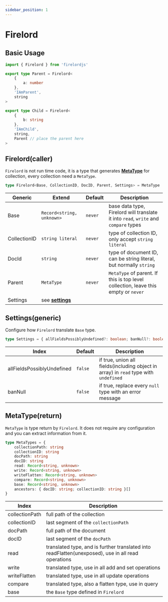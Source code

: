 ```yaml
---
sidebar_position: 1
---
```


# Firelord

## Basic Usage

```ts
import { Firelord } from 'firelordjs'

export type Parent = Firelord<
	{
		a: number
	},
	'IAmParent',
	string
>

export type Child = Firelord<
	{
		b: string
	},
	'IAmChild',
	string,
	Parent // place the parent here
>
```

## Firelord(caller)

`Firelord` is not run time code, it is a type that generates **[MetaType](#metatypeoutput)** for collection, every collection need a `MetaType`.

```ts
type Firelord<Base, CollectionID, DocID, Parent, Settings> = MetaType
```

| Generic      | Extend                            | Default | Description                                                                         |
| ------------ | --------------------------------- | ------- | ----------------------------------------------------------------------------------- |
| Base         | `Record<string, unknown>`         | `never` | base data type, Firelord will translate it into `read`, `write` and `compare` types |
| CollectionID | `string literal`                  | `never` | type of collection ID, only accept `string literal`                                 |
| DocId        | `string`                          | `never` | type of document ID, can be string literal, but normally `string`                   |
| Parent       | `MetaType`                        | `never` | `MetaType` of parent. If this is top level collection, leave this empty or `never`  |
| Settings     | see **[settings](#settingsargs)** |

## Settings(generic)

Configure how `Firelord` translate `Base` type.

```ts
type Settings = { allFieldsPossiblyUndefined?: boolean; banNull?: boolean }
```

| Index                      | Default | Description                                                                          |
| -------------------------- | ------- | ------------------------------------------------------------------------------------ |
| allFieldsPossiblyUndefined | `false` | if true, union all fields(including object in array) in `read` type with `undefined` |
| banNull                    | `false` | if true, replace every `null` type with an error message                             |

## MetaType(return)

`MetaType` is type return by `Firelord`. It does not require any configuration and you can extract information from it.

```ts
type MetaTypes = {
	collectionPath: string
	collectionID: string
	docPath: string
	docID: string
	read: Record<string, unknown>
	write: Record<string, unknown>
	writeFlatten: Record<string, unknown>
	compare: Record<string, unknown>
	base: Record<string, unknown>
	ancestors: { docID: string; collectionID: string }[]
}
```

| Index          | Description                                                                                        |
| -------------- | -------------------------------------------------------------------------------------------------- |
| collectionPath | full path of the collection                                                                        |
| collectionID   | last segment of the `collectionPath`                                                               |
| docPath        | full path of the document                                                                          |
| docID          | last segment of the `docPath`                                                                      |
| read           | translated type, and is further translated into readFlatten(unexposed), use in all read operations |
| write          | translated type, use in all add and set operations                                                 |
| writeFlatten   | translated type, use in all update operations                                                      |
| compare        | translated type, also a flatten type, use in query                                                 |
| base           | the `Base` type defined in `Firelord`                                                              |
